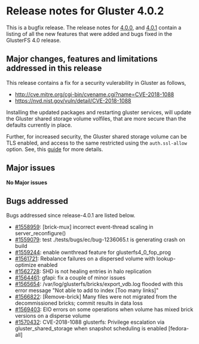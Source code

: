 # Release notes for Gluster 4.0.2

This is a bugfix release. The release notes for [4.0.0](4.0.0.md), and [4.0.1](4.0.1.md)
contain a listing of all the new features that were added and bugs fixed in the
GlusterFS 4.0 release.

## Major changes, features and limitations addressed in this release

This release contains a fix for a security vulerability in Gluster as follows,

- http://cve.mitre.org/cgi-bin/cvename.cgi?name=CVE-2018-1088
- https://nvd.nist.gov/vuln/detail/CVE-2018-1088

Installing the updated packages and restarting gluster services, will update the
Gluster shared storage volume volfiles, that are more secure than the defaults
currently in place.

Further, for increased security, the Gluster shared storage volume can be TLS
enabled, and access to the same restricted using the `auth.ssl-allow` option.
See, this [guide](https://docs.gluster.org/en/v3/Administrator%20Guide/SSL/) for more details.

## Major issues

**No Major issues**

## Bugs addressed

Bugs addressed since release-4.0.1 are listed below.

- [#1558959](https://bugzilla.redhat.com/1558959): [brick-mux] incorrect event-thread scaling in server_reconfigure()
- [#1559079](https://bugzilla.redhat.com/1559079): test ./tests/bugs/ec/bug-1236065.t is generating crash on build
- [#1559244](https://bugzilla.redhat.com/1559244): enable ownthread feature for glusterfs4_0_fop_prog
- [#1561721](https://bugzilla.redhat.com/1561721): Rebalance failures on a dispersed volume with lookup-optimize enabled
- [#1562728](https://bugzilla.redhat.com/1562728): SHD is not healing entries in halo replication
- [#1564461](https://bugzilla.redhat.com/1564461): gfapi: fix a couple of minor issues
- [#1565654](https://bugzilla.redhat.com/1565654): /var/log/glusterfs/bricks/export_vdb.log flooded with this error message "Not able to add to index [Too many links]"
- [#1566822](https://bugzilla.redhat.com/1566822): [Remove-brick] Many files were not migrated from the decommissioned bricks; commit results in data loss
- [#1569403](https://bugzilla.redhat.com/1569403): EIO errors on some operations when volume has mixed brick versions on a disperse volume
- [#1570432](https://bugzilla.redhat.com/1570432): CVE-2018-1088 glusterfs: Privilege escalation via gluster_shared_storage when snapshot scheduling is enabled [fedora-all]
